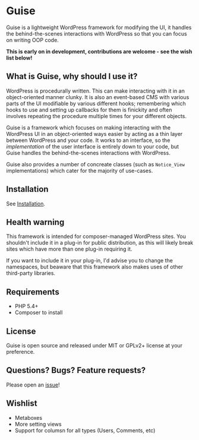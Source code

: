 # Guise

Guise is a lightweight WordPress framework for modifying the UI, it handles the behind-the-scenes 
interactions with WordPress so that you can focus on writing OOP code.

**This is early on in development, contributions are welcome - see the wish list below!**


## What is Guise, why should I use it?

WordPress is procedurally written. This can make interacting with it
in an object-oriented manner clunky. It is also an event-based CMS with
various parts of the UI modifiable by various different hooks; remembering
which hooks to use and setting up callbacks for them is finickity and often
involves repeating the procedure multiple times for your different objects.

Guise is a framework which focuses on making interacting with the WordPress
UI in an object-oriented ways easier by acting as a thin layer between WordPress
and your code. It works to an interface, so the *implementation* of the
user interface is entirely down to your code, but Guise handles the
behind-the-scenes interactions with WordPress.

Guise also provides a number of concreate classes (such as `Notice_View` 
implementations) which cater for the majority of use-cases.

## Installation

See [Installation](install.html).

## Health warning

This framework is intended for composer-managed WordPress sites. You shouldn't 
include it in a plug-in for public distribution, as this will likely break
sites which have more than one plug-in requiring it.

If you want to include it in your plug-in, I'd advise you to change the
namespaces, but beaware that this framework also makes uses of other third-party
libraries.


## Requirements

- PHP 5.4+
- Composer to install
   
   
## License

Guise is open source and released under MIT or GPLv2+ license at your preference.


## Questions? Bugs? Feature requests?

Please open an [issue](https://github.com/stephenharris/guise/issues)!


## Wishlist
- Metaboxes
- More setting views
- Support for columsn for all types (Users, Comments, etc)